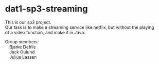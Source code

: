 # dat1-sp3-streaming

This is our sp3 project.  
Our task is to make a streaming service like netflix, but without the playing of a video function, and make it in Java.  
  
Group members:  
&emsp;Bjarke Dehlie  
&emsp;Jack Oulund  
&emsp;Julius Lassen  
